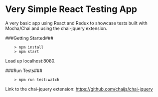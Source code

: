 # Very Simple React Testing App

A very basic app using React and Redux to showcase tests built with Mocha/Chai and using the chai-jquery extension.

###Getting Started###
```
	> npm install
	> npm start
```

Load up localhost:8080.

###Run Tests###
```
	> npm run test:watch
```

Link to the chai-jquery extension: https://github.com/chaijs/chai-jquery
